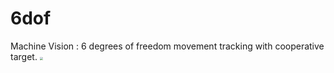 # 6dof
Machine Vision : 6 degrees of freedom movement tracking with cooperative target.
<img src="https://github.com/YuxLiu/6dof/blob/master/assets/Picture1.png" style="zoom:30%"/>
